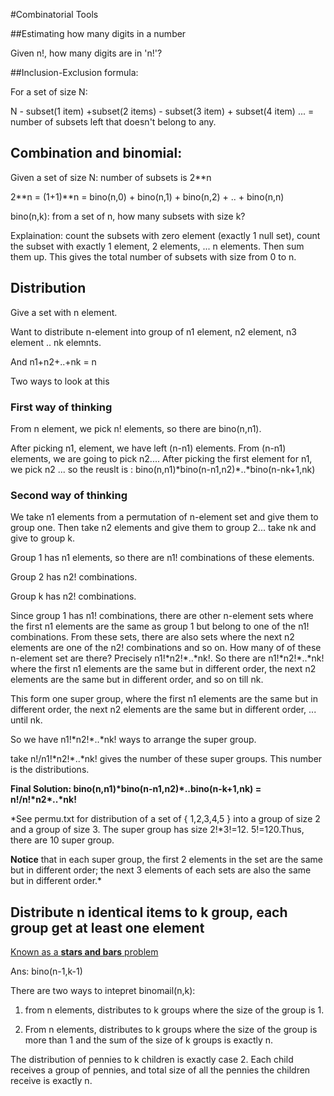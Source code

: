 #Combinatorial Tools


##Estimating how many digits in a number

Given n!, how many digits are in 'n!'?


##Inclusion-Exclusion formula:

For a set of size N:

N - subset(1 item) +subset(2 items) - subset(3 item) + subset(4 item) ...
= number of subsets left that doesn't belong to any.


## Combination and binomial:

Given a set of size N: number of subsets is 2\*\*n

2\*\*n = (1+1)\*\*n = bino(n,0) + bino(n,1) + bino(n,2) + .. + bino(n,n)

bino(n,k): from a set of n, how many subsets with size k?

Explaination: count the subsets with zero element (exactly 1 null set), count
the subset with exactly 1 element, 2 elements, ... n elements. Then sum them up.
This gives the total number of subsets with size from 0 to n.


## Distribution
Give a set with n element.

Want to distribute n-element into group of n1 element, n2 element, n3 element
.. nk elemnts.

And n1+n2+..+nk = n

Two ways to look at this


### First way of thinking

From n element, we pick n! elements, so there are bino(n,n1).

After picking n1, element, we have left (n-n1) elements. From (n-n1) elements,
we are going to pick n2.... After picking the first element for n1, we pick n2
... so the reuslt is : bino(n,n1)\*bino(n-n1,n2)\*..\*bino(n-nk+1,nk)


### Second way of thinking

We take n1 elements from a permutation of n-element set and give them to group
one. Then take n2 elements and give them to group 2... take nk and give to group
k.

Group 1 has n1 elements, so there are n1! combinations of these elements.

Group 2 has n2! combinations.

Group k has n2! combinations.

Since group 1 has n1! combinations, there are other n-element sets where the
first n1 elements are the same as group 1 but belong to one of the n1!
combinations. From these sets, there are also sets where the next n2 elements
are one of the n2! combinations and so on. How many of of these n-element set
are there? Precisely n1!\*n2!\*..\*nk!. So there are n1!\*n2!\*..\*nk! where the
first n1 elements are the same but in different order, the next n2 elements are
the same but in different order, and so on till nk.

This form one super group, where the first n1 elements are the same but in
different order, the next n2 elements are the same but in different order, ...
until nk.

So we have n1!\*n2!\*..\*nk! ways to arrange the super group.

take n!/n1!\*n2!\*..\*nk! gives the number of these super groups. This number is
the distributions.

**Final Solution: bino(n,n1)\*bino(n-n1,n2)\*..bino(n-k+1,nk) = n!/n!\*n2\*..\*nk!**


*See permu.txt for distribution of a set of { 1,2,3,4,5 } into a group of
size 2 and a group of size 3. The super group has size 2!\*3!=12. 5!=120.Thus,
there are 10 super group.

__Notice__ that in each super group, the first 2 elements in the set are the
same but in different order; the next 3 elements of each sets are also the same
but in different order.*


## Distribute n identical items to k group, each group get at least one element

[Known as a **stars and bars** problem](http://en.wikipedia.org/wiki/Stars_and_bars_%28combinatorics%29)

Ans: bino(n-1,k-1)

There are two ways to intepret binomail(n,k):

1. from n elements, distributes to k groups where the size of the group is 1.

2. From n elements, distributes to k groups where the size of the group is more
   than 1 and the sum of the size of k groups is exactly n.

The distribution of pennies to k children is exactly case 2. Each child receives
a group of pennies, and total size of all the pennies the children receive is
exactly n.
